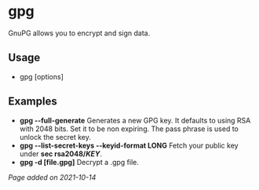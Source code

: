# gpg
GnuPG allows you to encrypt and sign data.

## Usage
- gpg [options]

## Examples
- **gpg --full-generate** Generates a new GPG key. It defaults to using RSA with
2048 bits. Set it to be non expiring. The pass phrase is used to unlock the
secret key.
- **gpg --list-secret-keys --keyid-format LONG** Fetch your public key under
**sec rsa2048/*KEY***.
- **gpg -d [file.gpg]** Decrypt a .gpg file.

*Page added on 2021-10-14*


